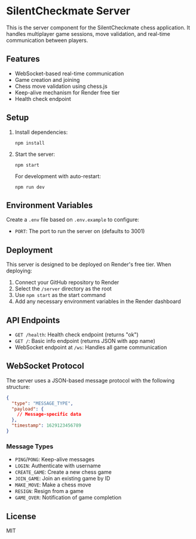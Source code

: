 # SilentCheckmate Server

This is the server component for the SilentCheckmate chess application. It handles multiplayer game sessions, move validation, and real-time communication between players.

## Features

- WebSocket-based real-time communication
- Game creation and joining
- Chess move validation using chess.js
- Keep-alive mechanism for Render free tier
- Health check endpoint

## Setup

1. Install dependencies:
   ```
   npm install
   ```

2. Start the server:
   ```
   npm start
   ```

   For development with auto-restart:
   ```
   npm run dev
   ```

## Environment Variables

Create a `.env` file based on `.env.example` to configure:

- `PORT`: The port to run the server on (defaults to 3001)

## Deployment

This server is designed to be deployed on Render's free tier. When deploying:

1. Connect your GitHub repository to Render
2. Select the `/server` directory as the root
3. Use `npm start` as the start command
4. Add any necessary environment variables in the Render dashboard

## API Endpoints

- `GET /health`: Health check endpoint (returns "ok")
- `GET /`: Basic info endpoint (returns JSON with app name)
- WebSocket endpoint at `/ws`: Handles all game communication

## WebSocket Protocol

The server uses a JSON-based message protocol with the following structure:

```json
{
  "type": "MESSAGE_TYPE",
  "payload": {
    // Message-specific data
  },
  "timestamp": 1629123456789
}
```

### Message Types

- `PING`/`PONG`: Keep-alive messages
- `LOGIN`: Authenticate with username
- `CREATE_GAME`: Create a new chess game
- `JOIN_GAME`: Join an existing game by ID
- `MAKE_MOVE`: Make a chess move
- `RESIGN`: Resign from a game
- `GAME_OVER`: Notification of game completion

## License

MIT
